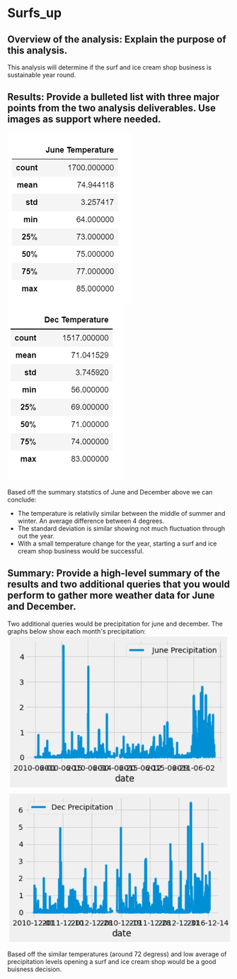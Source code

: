 # Surfs_up
## Overview of the analysis: Explain the purpose of this analysis.
This analysis will determine if the surf and ice cream shop business is sustainable year round.
## Results: Provide a bulleted list with three major points from the two analysis deliverables. Use images as support where needed.
![junetemp](Resources/junetemp.png) ![dectemp](Resources/dectemp.png)</br>

Based off the summary statstics of June and December above we can conclude:
- The temperature is relativily similar between the middle of summer and winter. An average difference between 4 degrees.
- The standard deviation is similar showing not much fluctuation through out the year.
- With a small temperature change for the year, starting a surf and ice cream shop business would be successful.

## Summary: Provide a high-level summary of the results and two additional queries that you would perform to gather more weather data for June and December.
Two additional queries would be precipitation for june and december. The graphs below show each month's precipitation:</br>
![junerain](Resources/junerain.png) ![decrain](Resources/decrain.png)</br>

Based off the similar temperatures (around 72 degress) and low average of precipitation levels opening a surf and ice cream shop would be a good buisness decision.
